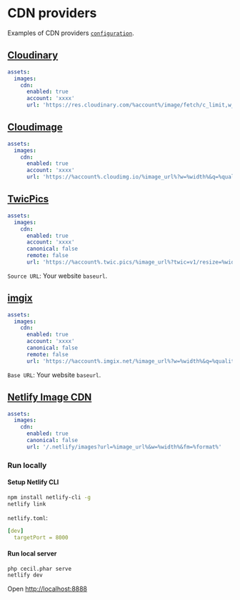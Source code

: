<!--
title: CDN providers
description: Examples of CDN providers configuration.
date: 2023-10-23
updated: 2023-10-24
weight: 4
exclude: true
-->
# CDN providers

Examples of CDN providers [`configuration`](../4-Configuration.md#image-cdn).

## [Cloudinary](https://cloudinary.com)

```yaml
assets:
  images:
    cdn:
      enabled: true
      account: 'xxxx'
      url: 'https://res.cloudinary.com/%account%/image/fetch/c_limit,w_%width%,q_%quality%,f_%format%,d_default/%image_url%'
```

## [Cloudimage](https://www.cloudimage.io)

```yaml
assets:
  images:
    cdn:
      enabled: true
      account: 'xxxx'
      url: 'https://%account%.cloudimg.io/%image_url%?w=%width%&q=%quality%&force_format=%format%'
```

## [TwicPics](https://www.twicpics.com)

```yaml
assets:
  images:
    cdn:
      enabled: true
      account: 'xxxx'
      canonical: false
      remote: false
      url: 'https://%account%.twic.pics/%image_url%?twic=v1/resize=%width%/quality=%quality%/output=%format%'
```

`Source URL`: Your website `baseurl`.

## [imgix](https://imgix.com)

```yaml
assets:
  images:
    cdn:
      enabled: true
      account: 'xxxx'
      canonical: false
      remote: false
      url: 'https://%account%.imgix.net/%image_url%?w=%width%&q=%quality%&fm=%format%'
```

`Base URL`: Your website `baseurl`.

## [Netlify Image CDN](https://docs.netlify.com/image-cdn/overview/)

```yaml
assets:
  images:
    cdn:
      enabled: true
      canonical: false
      url: '/.netlify/images?url=%image_url%&w=%width%&fm=%format%'
```

### Run locally

#### Setup Netlify CLI

```bash
npm install netlify-cli -g
netlify link
```

`netlify.toml`:

```yaml
[dev]
  targetPort = 8000
```

#### Run local server

```bash
php cecil.phar serve
netlify dev
```

Open <http://localhost:8888>
